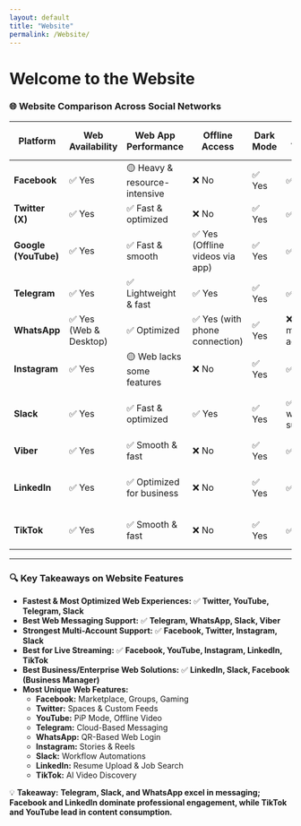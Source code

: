 ```yaml
---
layout: default
title: "Website"
permalink: /Website/
---
```

# Welcome to the Website

### **🌐 Website Comparison Across Social Networks**  

| **Platform**  | **Web Availability** | **Web App Performance** | **Offline Access** | **Dark Mode** | **Multi-Account Support** | **Messaging on Web** | **Live Streaming** | **Unique Web Features** |  
|--------------|----------------------|------------------------|------------------|------------|--------------------|----------------|--------------|----------------|  
| **Facebook**  | ✅ Yes | 🟡 Heavy & resource-intensive | ❌ No | ✅ Yes | ✅ Yes | ✅ Messenger Web | ✅ Facebook Live | **Marketplace, Groups, Gaming** |  
| **Twitter (X)**  | ✅ Yes | ✅ Fast & optimized | ❌ No | ✅ Yes | ✅ Yes | ✅ DMs on Web | ✅ Spaces (Audio) | **Trending topics, Customizable UI** |  
| **Google (YouTube)**  | ✅ Yes | ✅ Fast & smooth | ✅ Yes (Offline videos via app) | ✅ Yes | ✅ Yes | ❌ No messaging | ✅ YouTube Live | **Video search, PiP mode** |  
| **Telegram**  | ✅ Yes | ✅ Lightweight & fast | ✅ Yes | ✅ Yes | ✅ Yes | ✅ Full messaging on web | ✅ Live streaming | **Cloud-based chats, No storage limit** |  
| **WhatsApp**  | ✅ Yes (Web & Desktop) | ✅ Optimized | ✅ Yes (with phone connection) | ✅ Yes | ❌ No multi-account | ✅ Full messaging | ❌ No live streaming | **End-to-end encryption, QR-based login** |  
| **Instagram**  | ✅ Yes | 🟡 Web lacks some features | ❌ No | ✅ Yes | ✅ Yes | ✅ DMs on Web | ✅ Live video | **Stories, Reels, Limited posting** |  
| **Slack**  | ✅ Yes | ✅ Fast & optimized | ✅ Yes | ✅ Yes | ✅ Multi-workspace support | ✅ Full messaging | ✅ Huddle Calls | **Enterprise workflow automation, File sharing** |  
| **Viber**  | ✅ Yes | ✅ Smooth & fast | ❌ No | ✅ Yes | ✅ Yes | ✅ Full messaging | ❌ No live streaming | **Free calls, Stickers & GIFs** |  
| **LinkedIn**  | ✅ Yes | ✅ Optimized for business | ❌ No | ✅ Yes | ✅ Yes | ✅ InMail Messaging | ✅ LinkedIn Live | **Job search, Resume uploads, Professional networking** |  
| **TikTok**  | ✅ Yes | ✅ Smooth & fast | ❌ No | ✅ Yes | ✅ Yes | ❌ No messaging | ✅ TikTok Live | **AI-powered video recommendations, Creator tools** |  

---

### **🔍 Key Takeaways on Website Features**  

- **Fastest & Most Optimized Web Experiences:** ✅ **Twitter, YouTube, Telegram, Slack**  
- **Best Web Messaging Support:** ✅ **Telegram, WhatsApp, Slack, Viber**  
- **Strongest Multi-Account Support:** ✅ **Facebook, Twitter, Instagram, Slack**  
- **Best for Live Streaming:** ✅ **Facebook, YouTube, Instagram, LinkedIn, TikTok**  
- **Best Business/Enterprise Web Solutions:** ✅ **LinkedIn, Slack, Facebook (Business Manager)**  
- **Most Unique Web Features:**  
  - **Facebook:** Marketplace, Groups, Gaming  
  - **Twitter:** Spaces & Custom Feeds  
  - **YouTube:** PiP Mode, Offline Video  
  - **Telegram:** Cloud-Based Messaging  
  - **WhatsApp:** QR-Based Web Login  
  - **Instagram:** Stories & Reels  
  - **Slack:** Workflow Automations  
  - **LinkedIn:** Resume Upload & Job Search  
  - **TikTok:** AI Video Discovery  

💡 **Takeaway:** **Telegram, Slack, and WhatsApp excel in messaging; Facebook and LinkedIn dominate professional engagement, while TikTok and YouTube lead in content consumption.**  
